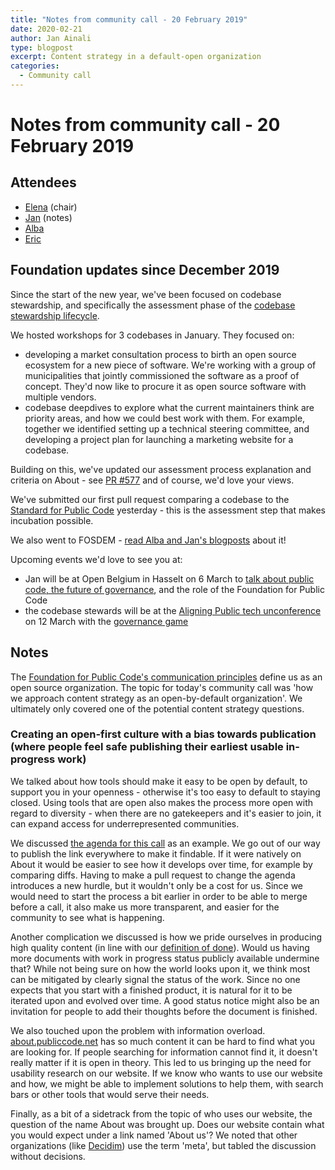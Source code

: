 ```yaml
---
title: "Notes from community call - 20 February 2019"
date: 2020-02-21
author: Jan Ainali
type: blogpost
excerpt: Content strategy in a default-open organization 
categories:
  - Community call
---
```


# Notes from community call - 20 February 2019

## Attendees

- [Elena](https://github.com/ElenaFdR) (chair)
- [Jan](https://github.com/Ainali) (notes)
- [Alba](https://github.com/AlbaRoza)
- [Eric](https://github.com/ericherman)

## Foundation updates since December 2019

Since the start of the new year, we've been focused on codebase stewardship, and specifically the assessment phase of the [codebase stewardship lifecycle](https://about.publiccode.net/activities/codebase-stewardship/lifecycle.html).

We hosted workshops for 3 codebases in January. They focused on:

* developing a market consultation process to birth an open source ecosystem for a new piece of software. We're working with a group of municipalities that jointly commissioned the software as a proof of concept. They'd now like to procure it as open source software with multiple vendors.
* codebase deepdives to explore what the current maintainers think are priority areas, and how we could best work with them. For example, together we identified setting up a technical steering committee, and developing a project plan for launching a marketing website for a codebase.

Building on this, we've updated our assessment process explanation and criteria on About - see [PR #577](https://github.com/publiccodenet/about/pull/577) and of course, we'd love your views.

We've submitted our first pull request comparing a codebase to the [Standard for Public Code](https://standard.publiccode.net/) yesterday - this is the assessment step that makes incubation possible.

We also went to FOSDEM - [read Alba and Jan's blogposts](https://blog.publiccode.net/) about it!

Upcoming events we'd love to see you at:

* Jan will be at Open Belgium in Hasselt on 6 March to [talk about public code, the future of governance](https://2020.openbelgium.be/session/collaborative-code-future-governance), and the role of the Foundation for Public Code
* the codebase stewards will be at the [Aligning Public tech unconference](https://www.meetup.com/Code-For-NL/events/268798380/) on 12 March with the [governance game](https://about.publiccode.net/activities/workshops/governance-game/)

## Notes

The [Foundation for Public Code's communication principles](https://about.publiccode.net/activities/communication/communication-principles.html) define us as an open source organization. The topic for today's community call was 'how we approach content strategy as an open-by-default organization'. We ultimately only covered one of the potential content strategy questions.

### Creating an open-first culture with a bias towards publication (where people feel safe publishing their earliest usable in-progress work)

We talked about how tools should make it easy to be open by default, to support you in your openness - otherwise it's too easy to default to staying closed. Using tools that are open also makes the process more open with regard to diversity - when there are no gatekeepers and it's easier to join, it can expand access for underrepresented communities.

We discussed [the agenda for this call](https://hackmd.io/@publiccode/FoundationCommunityCall) as an example. We go out of our way to publish the link everywhere to make it findable. If it were natively on About it would be easier to see how it develops over time, for example by comparing diffs. Having to make a pull request to change the agenda introduces a new hurdle, but it wouldn't only be a cost for us. Since we would need to start the process a bit earlier in order to be able to merge before a call, it also make us more transparent, and easier for the community to see what is happening.

Another complication we discussed is how we pride ourselves in producing high quality content (in line with our [definition of done](https://about.publiccode.net/organization/definition-of-done.html)). Would us having more documents with work in progress status publicly available undermine that? While not being sure on how the world looks upon it, we think most can be mitigated by clearly signal the status of the work. Since no one expects that you start with a finished product, it is natural for it to be iterated upon and evolved over time. A good status notice might also be an invitation for people to add their thoughts before the document is finished.

We also touched upon the problem with information overload. [about.publiccode.net](https://about.publiccode.net/) has so much content it can be hard to find what you are looking for. If people searching for information cannot find it, it doesn't really matter if it is open in theory. This led to us bringing up the need for usability research on our website. If we know who wants to use our website and how, we might be able to implement solutions to help them, with search bars or other tools that would serve their needs.

Finally, as a bit of a sidetrack from the topic of who uses our website, the question of the name About was brought up. Does our website contain what you would expect under a link named 'About us'? We noted that other organizations (like [Decidim](https://meta.decidim.org/)) use the term 'meta', but tabled the discussion without decisions.
